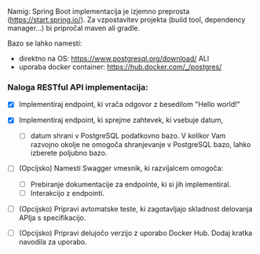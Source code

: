 Namig: Spring Boot implementacija je izjemno preprosta (https://start.spring.io/). 
Za vzpostavitev projekta (build tool, dependency manager...) bi pripročal maven ali gradle.

Bazo se lahko namesti:
* direktno na OS: https://www.postgresql.org/download/ ALI
* uporaba docker container: https://hub.docker.com/_/postgres/

### Naloga RESTful API implementacija: ### 

- [x] Implementiraj endpoint, ki vrača odgovor z besedilom "Hello world!"

- [x] Implementiraj endpoint, ki sprejme zahtevek, ki vsebuje datum, 
   - [ ] datum shrani v PostgreSQL podatkovno bazo. V kolikor Vam razvojno okolje ne omogoča shranjevanje v PostgreSQL bazo, lahko izberete poljubno bazo.

- [ ] (Opcijsko) Namesti Swagger vmesnik, ki razvijalcem omogoča: 
   - [ ] Prebiranje dokumentacije za endpointe, ki si jih implementiral. 
   - [ ] Interakcijo z endpointi.

- [ ] (Opcijsko) Pripravi avtomatske teste, ki zagotavljajo skladnost delovanja APIja s specifikacijo.

- [ ] (Opcijsko) Pripravi delujočo verzijo z uporabo Docker Hub. Dodaj kratka navodila za uporabo.
